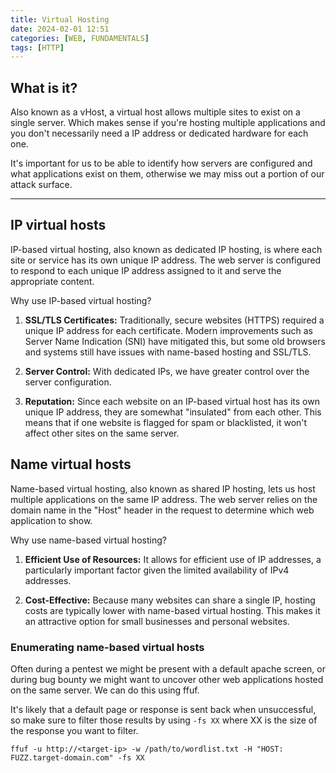```yaml
---
title: Virtual Hosting
date: 2024-02-01 12:51
categories: [WEB, FUNDAMENTALS]
tags: [HTTP]
---
```


## What is it?
Also known as a vHost, a virtual host allows multiple sites to exist on a single server. Which makes sense if you're hosting multiple applications and you don't necessarily need a IP address or dedicated hardware for each one.

It's important for us to be able to identify how servers are configured and what applications exist on them, otherwise we may miss out a portion of our attack surface.

---

## IP virtual hosts
IP-based virtual hosting, also known as dedicated IP hosting, is where each site or service has its own unique IP address. The web server is configured to respond to each unique IP address assigned to it and serve the appropriate content. 

Why use IP-based virtual hosting?

1. **SSL/TLS Certificates:** Traditionally, secure websites (HTTPS) required a unique IP address for each certificate. Modern improvements such as Server Name Indication (SNI) have mitigated this, but some old browsers and systems still have issues with name-based hosting and SSL/TLS.

2. **Server Control:** With dedicated IPs, we have greater control over the server configuration.

3. **Reputation:** Since each website on an IP-based virtual host has its own unique IP address, they are somewhat "insulated" from each other. This means that if one website is flagged for spam or blacklisted, it won't affect other sites on the same server.


## Name virtual hosts
Name-based virtual hosting, also known as shared IP hosting, lets us host multiple applications on the same IP address. The web server relies on the domain name in the "Host" header in the request to determine which web application to show.

Why use name-based virtual hosting?

1. **Efficient Use of Resources:** It allows for efficient use of IP addresses, a particularly important factor given the limited availability of IPv4 addresses.

2. **Cost-Effective:** Because many websites can share a single IP, hosting costs are typically lower with name-based virtual hosting. This makes it an attractive option for small businesses and personal websites.


### Enumerating name-based virtual hosts
Often during a pentest we might be present with a default apache screen, or during bug bounty we might want to uncover other web applications hosted on the same server. We can do this using ffuf.

It's likely that a default page or response is sent back when unsuccessful, so make sure to filter those results by using `-fs XX` where XX is the size of the response you want to filter.
```shell
ffuf -u http://<target-ip> -w /path/to/wordlist.txt -H "HOST: FUZZ.target-domain.com" -fs XX
```
